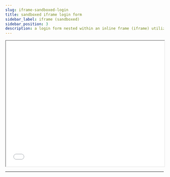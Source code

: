 ```yaml
---
slug: iframe-sandboxed-login
title: sandboxed iframe login form
sidebar_label: iframe (sandboxed)
sidebar_position: 3
description: a login form nested within an inline frame (iframe) utilizing the sandbox attribute which is set to `allow-scripts allow-forms allow-same-origin` - it will POST on submit
---
```


<iframe
  id="test-iframe"
  src="/login-page-bare?docusaurus-data-bare-page=true"
  class="margin-vert--lg"
  style="overflow-y: hidden; width: 100%; height: 400px;"
  scrolling="no"
  sandbox="allow-scripts allow-forms allow-same-origin"
></iframe>

<hr/>

